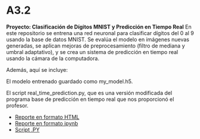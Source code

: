 # A3.2

**Proyecto: Clasificación de Dígitos MNIST y Predicción en Tiempo Real**
En este repositorio se entrena una red neuronal para clasificar dígitos del 0 al 9 usando la base de datos MNIST.
Se evalúa el modelo en imágenes nuevas generadas, se aplican mejoras de preprocesamiento (filtro de mediana y umbral adaptativo), y se crea un sistema de predicción en tiempo real usando la cámara de la computadora.

Además, aquí se incluye:

El modelo entrenado guardado como my_model.h5.

El script real_time_prediction.py, que es una versión modificada del programa base de predicción en tiempo real que nos proporcionó el profesor.

- [Reporte en formato HTML](A3.2_641675.html)
- [Reporte en formato ipynb](A3.2_641675.ipynb)
- [Script .PY](real_time_prediction.py)
